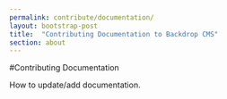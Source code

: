```yaml
---
permalink: contribute/documentation/
layout: bootstrap-post
title:  "Contributing Documentation to Backdrop CMS"
section: about
---
```


#Contributing Documentation

How to update/add documentation.
